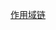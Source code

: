 <!--
 * @Description: 
 * @Autor: Leon
 * @Date: 2019-12-13 08:38:33
 * @LastEditors: Leon
 * @LastEditTime: 2019-12-18 08:40:23
 -->
[作用域链](https://juejin.im/entry/57f5d492bf22ec006475238f)
